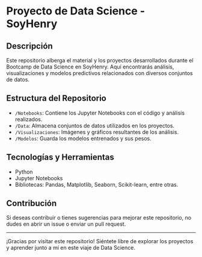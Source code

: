 # Proyecto de Data Science - SoyHenry

## Descripción
Este repositorio alberga el material y los proyectos desarrollados durante el Bootcamp de Data Science en SoyHenry. Aquí encontrarás análisis, visualizaciones y modelos predictivos relacionados con diversos conjuntos de datos.

## Estructura del Repositorio
- `/Notebooks`: Contiene los Jupyter Notebooks con el código y análisis realizados.
- `/Data`: Almacena conjuntos de datos utilizados en los proyectos.
- `/Visualizaciones`: Imágenes y gráficos resultantes de los análisis.
- `/Modelos`: Guarda los modelos entrenados y sus pesos.

## Tecnologías y Herramientas
- Python
- Jupyter Notebooks
- Bibliotecas: Pandas, Matplotlib, Seaborn, Scikit-learn, entre otras.

## Contribución
Si deseas contribuir o tienes sugerencias para mejorar este repositorio, no dudes en abrir un issue o enviar un pull request.

---

¡Gracias por visitar este repositorio! Siéntete libre de explorar los proyectos y aprender junto a mí en este viaje de Data Science.
